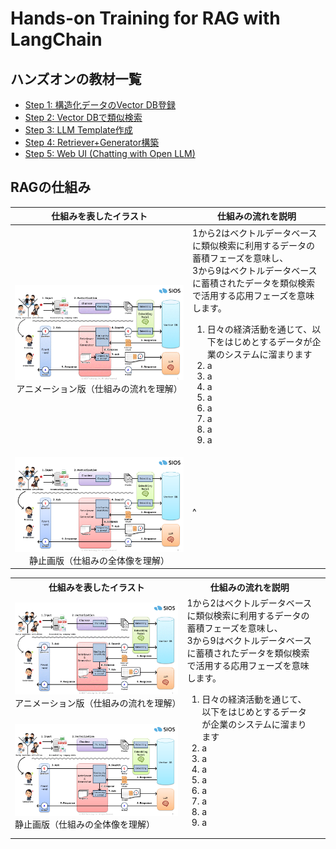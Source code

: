 # Hands-on Training for RAG with LangChain

## ハンズオンの教材一覧

- [Step 1: 構造化データのVector DB登録](./try-my-hand/lesson/rag-step01-excel_to_vectordb.ipynb)
- [Step 2: Vector DBで類似検索](./try-my-hand/lesson/rag-step02-search_from_vectordb.ipynb)
- [Step 3: LLM Template作成](./try-my-hand/lesson/rag-step03-llm_template.ipynb)
- [Step 4: Retriever+Generator構築](./try-my-hand/lesson/rag-step04-retriever_and_generator.ipynb)
- [Step 5: Web UI (Chatting with Open LLM)](./try-my-hand/lesson/rag-step05-web_ui_to_chat_with_llm.ipynb)

## RAGの仕組み

| 仕組みを表したイラスト | 仕組みの流れを説明 |
| :----: | ---- |
| <img src="./try-my-hand/image/rag-overview.gif"><br>アニメーション版（仕組みの流れを理解） | 1から2はベクトルデータベースに類似検索に利用するデータの蓄積フェーズを意味し、<br>3から9はベクトルデータベースに蓄積されたデータを類似検索で活用する応用フェーズを意味します。<ol><li>日々の経済活動を通じて、以下をはじめとするデータが企業のシステムに溜まります</li><li>a</li><li>a</li><li>a</li><li>a</li><li>a</li><li>a</li><li>a</li><li>a</li></ol> |
| <img src="./try-my-hand/image/rag-overview.png"><br>静止画版（仕組みの全体像を理解） | ^ |

<table>
<tr><th>仕組みを表したイラスト</th><th>仕組みの流れを説明</th></tr>
<tr><td witdh="50%"><img src="./try-my-hand/image/rag-overview.gif"><br>アニメーション版（仕組みの流れを理解）</td><td witdh="50%" rowspan="2">1から2はベクトルデータベースに類似検索に利用するデータの蓄積フェーズを意味し、<br>3から9はベクトルデータベースに蓄積されたデータを類似検索で活用する応用フェーズを意味します。<ol><li>日々の経済活動を通じて、以下をはじめとするデータが企業のシステムに溜まります</li><li>a</li><li>a</li><li>a</li><li>a</li><li>a</li><li>a</li><li>a</li><li>a</li></ol></td></tr>
<tr><td><img src="./try-my-hand/image/rag-overview.png"><br>静止画版（仕組みの全体像を理解）</td><td></td></tr>
</table>
